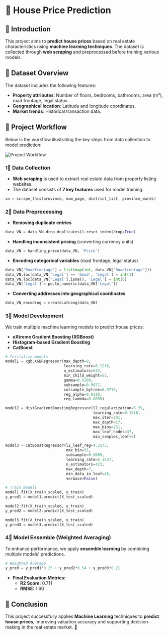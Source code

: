 # 🏡 House Price Prediction  

## 📌 Introduction  
This project aims to **predict house prices** based on real estate characteristics using **machine learning techniques**. The dataset is collected through **web scraping** and preprocessed before training various models.  

## 💊 Dataset Overview  
The dataset includes the following features:  
- **Property attributes**: Number of floors, bedrooms, bathrooms, area (m²), road frontage, legal status.  
- **Geographical location**: Latitude and longitude coordinates.  
- **Market trends**: Historical transaction data.  

## 🔄 Project Workflow  
Below is the workflow illustrating the key steps from data collection to model prediction:  

![Project Workflow](image.png)  

### 1⃣ Data Collection  
- **Web scraping** is used to extract real estate data from property listing websites.  
- The dataset consists of **7 key features** used for model training.  

```python
vn = scrape_this(province, num_page, district_list, province_wards)
```

### 2⃣ Data Preprocessing  
- **Removing duplicate entries**  
```python
data_VN = data_VN.drop_duplicates().reset_index(drop=True)
```
- **Handling inconsistent pricing** (converting currency units)  
```python
data_VN = handling_price(data_VN, 'Price')
```
- **Encoding categorical variables** (road frontage, legal status)  
```python
data_VN["Roadfrontage"] = list(map(int, data_VN["Roadfrontage"]))
data_VN.loc[data_VN['Legal'] == 'Good', 'Legal'] = int(1)
data_VN.loc[data_VN['Legal'].isna(), 'Legal'] = int(0)
data_VN['Legal'] = pd.to_numeric(data_VN['Legal'])
```
- **Converting addresses into geographical coordinates**  
```python
data_VN_encoding = createLatLong(data_VN)
```

### 3⃣ Model Development  
We train multiple machine learning models to predict house prices:  
- **eXtreme Gradient Boosting (XGBoost)**  
- **Histogram-based Gradient Boosting**  
- **CatBoost**  

```python
# Initialize models
model1 = xgb.XGBRegressor(max_depth=9,
                          learning_rate=0.1216,
                          n_estimators=632,
                          min_child_weight=52,
                          gamma=0.5109,
                          subsample=0.9977,
                          colsample_bytree=0.9719,
                          reg_alpha=0.9110,
                          reg_lambda=0.8850)

model2 = HistGradientBoostingRegressor(l2_regularization=5.39,
                                       learning_rate=0.1518,
                                       max_iter=201,
                                       max_depth=17,
                                       max_bins=251,
                                       max_leaf_nodes=37,
                                       min_samples_leaf=5)

model3 = CatBoostRegressor(l2_leaf_reg=4.3173,
                           max_bin=91,
                           subsample=0.9085,
                           learning_rate=0.1437,
                           n_estimators=423,
                           max_depth=7,
                           min_data_in_leaf=46,
                           verbose=False)

# Train models
model1.fit(X_train_scaled, y_train)
y_pred1 = model1.predict(X_test_scaled)

model2.fit(X_train_scaled, y_train)
y_pred2 = model2.predict(X_test_scaled)

model3.fit(X_train_scaled, y_train)
y_pred3 = model3.predict(X_test_scaled)
```

### 4⃣ Model Ensemble (Weighted Averaging)  
To enhance performance, we apply **ensemble learning** by combining multiple models' predictions.  

```python
# Weighted Average
y_pred = y_pred1*0.25 + y_pred2*0.54 + y_pred3*0.21
```

- **Final Evaluation Metrics:**  
  - **R2 Score:** 0.711  
  - **RMSE:** 1.60  

## 🎯 Conclusion  
This project successfully applies **Machine Learning** techniques to **predict house prices**, improving valuation accuracy and supporting decision-making in the real estate market. 🚀  
